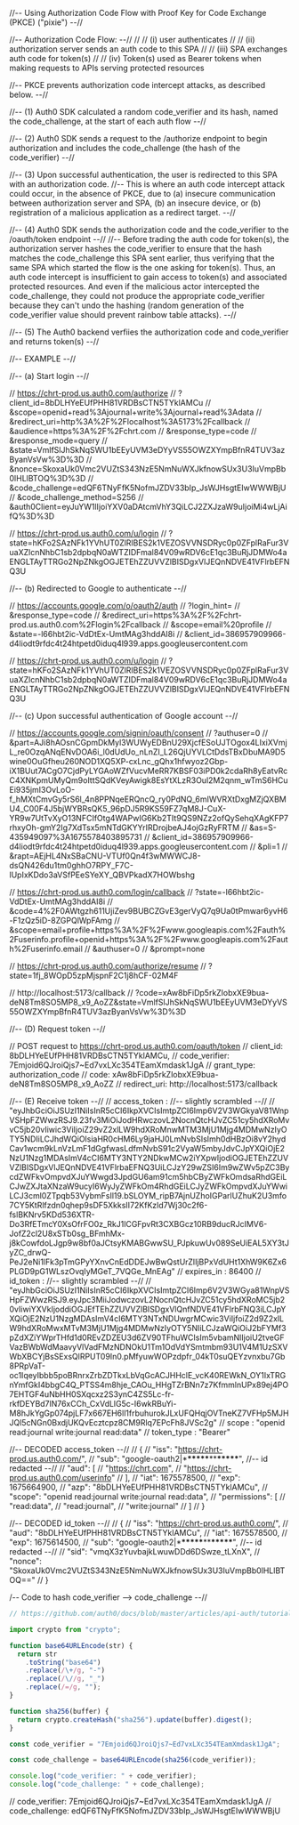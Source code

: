 //-- Using Authorization Code Flow with Proof Key for Code Exchange (PKCE) ("pixie") --//

//-- Authorization Code Flow: --//
// // (i) user authenticates
// // (ii) authorization server sends an auth code to this SPA
// // (iii) SPA exchanges auth code for token(s)
// // (iv) Token(s) used as Bearer tokens when making requests to APIs serving protected resources

//-- PKCE prevents authorization code intercept attacks, as described below. --//

//-- (1) Auth0 SDK calculated a random code_verifier and its hash, named the code_challenge, at the start of each auth flow --//

//-- (2) Auth0 SDK sends a request to the /authorize endpoint to begin authorization and includes the code_challenge (the hash of the code_verifier) --//

//-- (3) Upon successful authentication, the user is redirected to this SPA with an authorization code.
//-- This is where an auth code intercept attack could occur, in the absence of PKCE, due to (a) insecure communication between authorization server and SPA, (b) an insecure device, or (b) registration of a malicious application as a redirect target. --//

//-- (4) Auth0 SDK sends the authorization code and the code_verifier to the /oauth/token endpoint --//
//-- Before trading the auth code for token(s), the authorization server hashes the code_verifier to ensure that the hash matches the code_challenge this SPA sent earlier, thus verifying that the same SPA which started the flow is the one asking for token(s). Thus, an auth code intercept is insufficient to gain access to token(s) and associated protected resources. And even if the malicious actor intercepted the code_challenge, they could not produce the appropriate code_verifier because they can't undo the hashing (random generation of the code_verifier value should prevent rainbow table attacks). --//

//-- (5) The Auth0 backend verfiies the authorization code and code_verifier and returns token(s) --//

//-- EXAMPLE --//

//-- (a) Start login --//

// https://chrt-prod.us.auth0.com/authorize
// ?client_id=8bDLHYeEUfPHH81VRDBsCTN5TYklAMCu
// &scope=openid+read%3Ajournal+write%3Ajournal+read%3Adata
// &redirect_uri=http%3A%2F%2Flocalhost%3A5173%2Fcallback
// &audience=https%3A%2F%2Fchrt.com
// &response_type=code
// &response_mode=query
// &state=VmlfSlJhSkNqSWU1bEEyUVM3eDYyVS55OWZXYmpBfnR4TUV3azByanVsVw%3D%3D
// &nonce=SkoxaUk0Vmc2VUZtS343NzE5NmNuWXJkfnowSUx3U3IuVmpBb0lHLlBTOQ%3D%3D
// &code_challenge=edQF6TNyFfK5NofmJZDV33bIp_JsWJHsgtEIwWWWBjU
// &code_challenge_method=S256
// &auth0Client=eyJuYW1lIjoiYXV0aDAtcmVhY3QiLCJ2ZXJzaW9uIjoiMi4wLjAifQ%3D%3D

// https://chrt-prod.us.auth0.com/u/login
// ?state=hKFo2SAzNFk1YVhUT0ZlRlBES2k1VEZOSVVNSDRyc0p0ZFplRaFur3VuaXZlcnNhbC1sb2dpbqN0aWTZIDFmal84V09wRDV6cE1qc3BuRjJDMWo4aENGLTAyTTRGo2NpZNkgOGJETEhZZUVVZlBISDgxVlJEQnNDVE41VFlrbEFNQ3U

//-- (b) Redirected to Google to authenticate --//

// https://accounts.google.com/o/oauth2/auth
// ?login_hint=
// &response_type=code
// &redirect_uri=https%3A%2F%2Fchrt-prod.us.auth0.com%2Flogin%2Fcallback
// &scope=email%20profile
// &state=-l66hbt2ic-VdDtEx-UmtMAg3hddAI8i
// &client_id=386957909966-d4liodt9rfdc4t24htpetd0iduq4l939.apps.googleusercontent.com

// https://chrt-prod.us.auth0.com/u/login
// ?state=hKFo2SAzNFk1YVhUT0ZlRlBES2k1VEZOSVVNSDRyc0p0ZFplRaFur3VuaXZlcnNhbC1sb2dpbqN0aWTZIDFmal84V09wRDV6cE1qc3BuRjJDMWo4aENGLTAyTTRGo2NpZNkgOGJETEhZZUVVZlBISDgxVlJEQnNDVE41VFlrbEFNQ3U

//-- (c) Upon successful authentication of Google account --//

// https://accounts.google.com/signin/oauth/consent
// ?authuser=0
// &part=AJi8hAOsnCGpmDkMyl3WUWyEDBnU29XjcfESoUJTOgox4LIxiXVmjL_re0OzqANqENvDOA6i_l0dUdUo_nLnZI_L26QjUYVLCtDdsTBxDbuMA9D5wine0OuGfheu260NOD1XQ5XP-cxLnc_gQhx1hfwyoz2Gbp-iX1BUut7ACgO7CjdPyLYGAoWZfVucvMeRR7KBSF03iPD0k2cdaRh8yEatvRcC4XNKpmUMyQm9oIttSQdKVeyAwigk8EsYtXLzR3Oul2M2qnm_wTmS6HCuEi935jmI3OvLoO-f_hMXtCmvGy5rS6l_4n8PPNqeERQncQ_ry0PdNQ_6mIWVRXtDxgMZjQXBMU4_C00F4J5bjWYBRsQK5_96pDJ5R9KS59FZ7qM8J-CuX-YR9w7UtTvXyO13NFCIfOtg4WAPwIG6Kb2TIt9QS9NZz2ofQySehqXAgKFP7rhxyOh-gmY2Ig7XdTsx5mNTdGKYYrIRDrojbeAJ4ojGzRyFRTM
// &as=S-435949097%3A1675578403895731
// &client_id=386957909966-d4liodt9rfdc4t24htpetd0iduq4l939.apps.googleusercontent.com
// &pli=1
// &rapt=AEjHL4NxSBaCNU-VTUf0Qn4f3wMWWCJ8-dsQN426du1tm0ghhO7RPY_F7C-lUpIxKDdo3aVSfPEeSYeXY_QBVPkadX7HOWbshg

// https://chrt-prod.us.auth0.com/login/callback
// ?state=-l66hbt2ic-VdDtEx-UmtMAg3hddAI8i
// &code=4%2F0AWtgzh611UjiZev9BUBCZGvE3gerVyQ7q9Ua0tPmwar6yvH6-F1zQz5iD-8ZGPQlWpFAmg
// &scope=email+profile+https%3A%2F%2Fwww.googleapis.com%2Fauth%2Fuserinfo.profile+openid+https%3A%2F%2Fwww.googleapis.com%2Fauth%2Fuserinfo.email
// &authuser=0
// &prompt=none

// https://chrt-prod.us.auth0.com/authorize/resume
// ?state=1fj_8WOpD5zpMjspnF2C1j8hCF-02M4F

// http://localhost:5173/callback
// ?code=xAw8bFiDp5rkZlobxXE9bua-deN8Tm8SO5MP8_x9_AoZZ&state=VmlfSlJhSkNqSWU1bEEyUVM3eDYyVS55OWZXYmpBfnR4TUV3azByanVsVw%3D%3D

//-- (D) Request token --//

// POST request to https://chrt-prod.us.auth0.com/oauth/token
// client_id: 8bDLHYeEUfPHH81VRDBsCTN5TYklAMCu,
// code_verifier: 7Emjoid6QJroiQjs7~Ed7vxLXc354TEamXmdask1JgA
// grant_type: authorization_code
// code: xAw8bFiDp5rkZlobxXE9bua-deN8Tm8SO5MP8_x9_AoZZ
// redirect_uri: http://localhost:5173/callback

//-- (E) Receive token --//
// access_token : //-- slightly scrambled --//
// "eyJhbGciOiJSUzI1NiIsInR5cCI6IkpXVCIsImtpZCI6Imp6V2V3WGkyaV81WnpVSHpFZWwzRSJ9.23fv3MiOiJodHRwczovL2NocnQtcHJvZC51cy5hdXRoMvvC5jb20vIiwic3ViIjoiZ29vZ2xlLW9hdXRoMnwMTM3MjU1Mjg4MDMwNzIyOTY5NDIiLCJhdWQiOlsiaHR0cHM6Ly9jaHJ0LmNvbSIsImh0dHBzOi8vY2hydCav1wcm9kLnVzLmF1dGgfwasLdfmNvbS91c2VyaW5mbyJdvCJpYXQiOjE2NzU1Nzg1MDAsImV4cCI6MTY3NTY2NDkwMCw2iYXpwIjodiOGJETEhZZUVVZlBISDgxVlJEQnNDVE41VFlrbaEFNQ3UiLCJzY29wZSI6Im9wZWv5pZC3BycdZWFkvOmpvdXJuYWwgd3JpdGU6am91cm5hbCByZWFkOmdsaRhdGEiLCJwZXJtaXNzaW9ucyI6WyJyZWFkOm4RhdGEiLCJyZWFkOmpvdXJuYWwiLCJ3cml0ZTpqb53VybmFsIl19.bSLOYM_ripB7AjnUZhoIGParlUZhuK2U3mfo7CY5KtRlfzdn0qhep9sDF5XkksII72KfKzld7Wj30c2f6-fslBKNrv5KDd536XTR-Do3RfETmcY0XsOfrFO0z_RkJ1lCGFpvRt3CXBGcz10RB9ducRJcIMV6-JofZ2cl2U8xSTb0sg_BFmhMx-j8kCowfdoLJgp9w8bf0aJCtsyKMABGwwSU_PJpkuwUv089SeUiEAL5XY3tJyZC_drwQ-PeJ2eNi1lFk3pTmGPyYXnvCnEdDDEJwBwQstUrZIIjBPxVdUHt1XhW9K6Zx6PLGD9pG1WLszOvqIyMGeT_7VQGe_MnEAg"
// expires_in : 86400
// id_token : //-- slightly scrambled --//
// "eyJhbGciOiJSUzI1NiIsInR5cCI6IkpXVCIsImtpZCI6Imp6V2V3WGya81WnpVSHpFZWwzRSJ9.eyJpc3MiiJodwczovL2NocnQtcHJvZC51cy5hdXRoMC5jb20vIiwiYXVkIjoddiOGJEfTEhZZUVVZlBISDgxVlQnfNDVE41VFlrbFNQ3iLCJpYXQiOjE2NzU1NzgMDAsImV4cI6MTY3NTxNDUwgrMCwic3ViIjfoiZ2d9Z2xlLW9hdXRoMwxMTvM3MjU1Mjg4MDMwNzIyOTY5NIiLCJzaWQiOiJ2bFYMf3pZdXZiYWprTHfd1d0REvZDZEU3d6ZV90TFhuWCIsIm5vbamNlIjoiU2tveGFVazBWbWdMaavyVlVadFMzNDNOkU1Tm1OdVdYSmtmbm93U1V4M1UzSXVWbXBCYjBsSExsQlRPUT09In0.pMfyuwWOPzdpfr_04kT0suQEYzvnxbu7Gb8PRpVaT-oc1IqeyIbbb5poBRnrxZrbZDTkxLbVqGcACJHHclE_vcK40REWkN_OY1IxTRGnYmfGkI4bbgC4Q_PTSS4m8hje_CAOu_HHgTZrBNn7z7KfmmlnUPx89ej4PO7EHTGF4uNbHH0SXqcxz2S3ynC4ZS5Lc-fr-rkfDEYBd7lN76xCCh_CxVdLlG5c-I6wkRBuYi-M8hJkYgGp074pjLF7x667EH6ll1frbuhurokJLxUFQHqjOVTneKZ7VFHp5MJHJQl5cNGn0BxdjUKQvEcztcpz8CM9Rlq7EPcFh8JVSc2g"
// scope : "openid read:journal write:journal read:data"
// token_type : "Bearer"

//-- DECODED access_token --//
// {
// "iss": "https://chrt-prod.us.auth0.com/",
// "sub": "google-oauth2|\***\*\*\*\*\***\*\***\*\*\*\*\***", //-- id redacted --//
// "aud": [
// "https://chrt.com",
// "https://chrt-prod.us.auth0.com/userinfo"
// ],
// "iat": 1675578500,
// "exp": 1675664900,
// "azp": "8bDLHYeEUfPHH81VRDBsCTN5TYklAMCu",
// "scope": "openid read:journal write:journal read:data",
// "permissions": [
// "read:data",
// "read:journal",
// "write:journal"
// ]
// }

//-- DECODED id_token --//
// {
// "iss": "https://chrt-prod.us.auth0.com/",
// "aud": "8bDLHYeEUfPHH81VRDBsCTN5TYklAMCu",
// "iat": 1675578500,
// "exp": 1675614500,
// "sub": "google-oauth2|\***\*\*\*\*\***\*\***\*\*\*\*\***", //-- id redacted --//
// "sid": "vmqX3zYuvbajkLwuwDDd6DSwze_tLXnX",
// "nonce": "SkoxaUk0Vmc2VUZtS343NzE5NmNuWXJkfnowSUx3U3IuVmpBb0lHLlBTOQ=="
// }

/-- Code to hash code_verifier --> code_challenge --//

```js
// https://github.com/auth0/docs/blob/master/articles/api-auth/tutorials/authorization-code-grant-pkce.md

import crypto from "crypto";

function base64URLEncode(str) {
  return str
    .toString("base64")
    .replace(/\+/g, "-")
    .replace(/\//g, "_")
    .replace(/=/g, "");
}

function sha256(buffer) {
  return crypto.createHash("sha256").update(buffer).digest();
}

const code_verifier = "7Emjoid6QJroiQjs7~Ed7vxLXc354TEamXmdask1JgA";

const code_challenge = base64URLEncode(sha256(code_verifier));

console.log("code_verifier: " + code_verifier);
console.log("code_challenge: " + code_challenge);
```

// code_verifier: 7Emjoid6QJroiQjs7~Ed7vxLXc354TEamXmdask1JgA
// code_challenge: edQF6TNyFfK5NofmJZDV33bIp_JsWJHsgtEIwWWWBjU
